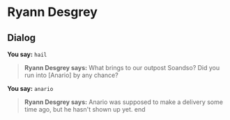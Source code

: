 # Ryann Desgrey


## Dialog

**You say:** `hail`



>**Ryann Desgrey says:** What brings to our outpost Soandso? Did you run into [Anario] by any chance?

**You say:** `anario`



>**Ryann Desgrey says:** Anario was supposed to make a delivery some time ago, but he hasn't shown up yet.
end
